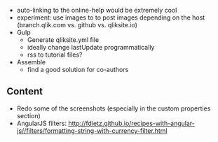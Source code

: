 - auto-linking to the online-help would be extremely cool
- experiment: use images to to post images depending on the host (branch.qlik.com vs. github vs. qliksite.io) 
- Gulp
	- Generate qliksite.yml file
	- ideally change lastUpdate programmatically
	- rss to tutorial files?
- Assemble
	- find a good solution for co-authors

## Content
- Redo some of the screenshots (especially in the custom properties section)
- AngularJS filters: http://fdietz.github.io/recipes-with-angular-js//filters/formatting-string-with-currency-filter.html

